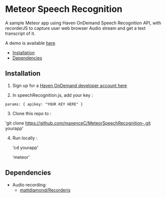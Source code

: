# Meteor Speech Recognition

A sample Meteor app using Haven OnDemand Speech Recognition API, with recorderJS to capture user web browser Audio stream and get a text transcript of it.

A demo is available [here](http://meteorspeechrecognition.meteor.com/)

* [Installation](#installation)
* [Dependencies](#dependencies)


## <a name="installation"></a> Installation

1. Sign up for a [Haven OnDemand developer account here](https://www.havenondemand.com/signup.html)

2. In speechRecognition.js, add your key :

  `params: {
               apikey: "YOUR KEY HERE"
           }`

3. Clone this repo to <yourapp> :

  'git clone https://github.com/maxenceC/MeteorSpeechRecognition-.git yourapp'

4. Run locally :

    'cd yourapp'

    'meteor'

## <a name="dependencies"></a> Dependencies

* Audio recording:
  * [mattdiamond/Recorderjs](https://github.com/mattdiamond/Recorderjs)
